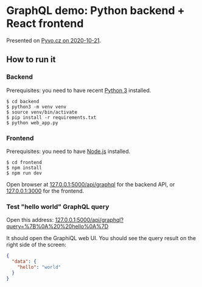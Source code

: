 GraphQL demo: Python backend + React frontend
=============================================

Presented on [Pyvo.cz on 2020-10-21](https://pyvo.cz/praha-pyvo/2020-10/).

How to run it
-------------

### Backend

Prerequisites: you need to have recent [Python 3](https://naucse.python.cz/lessons/beginners/install/) installed.

```shell
$ cd backend
$ python3 -m venv venv
$ source venv/bin/activate
$ pip install -r requirements.txt
$ python web_app.py
```

### Frontend

Prerequisites: you need to have [Node.js](https://nodejs.org/en/) installed.

```shell
$ cd frontend
$ npm install
$ npm run dev
```

Open browser at [127.0.0.1:5000/api/graphql](http://127.0.0.1:5000/api/graphql) for the backend API,
or [127.0.0.1:3000](http://127.0.0.1:3000/) for the frontend.

### Test "hello world" GraphQL query

Open this address: [127.0.0.1:5000/api/graphql?query=%7B%0A%20%20hello%0A%7D](http://127.0.0.1:5000/api/graphql?query=%7B%0A%20%20hello%0A%7D)

It should open the GraphiQL web UI. You should see the query result on the right side of the screen:

```json
{
  "data": {
    "hello": "world"
  }
}
```
